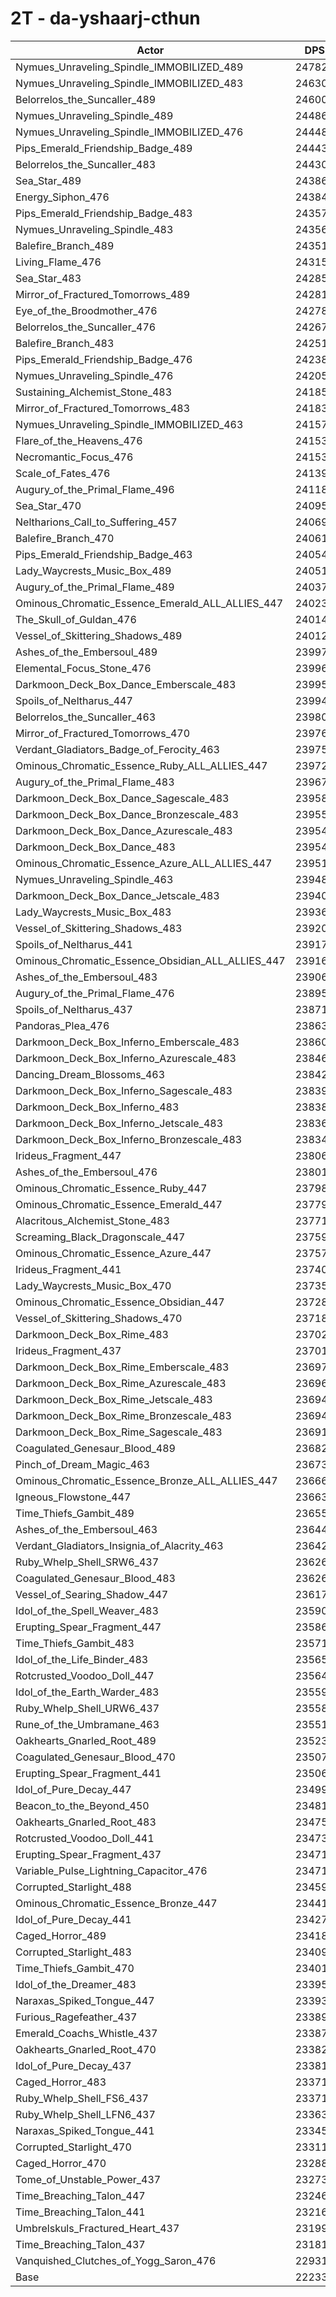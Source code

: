 # 2T - da-yshaarj-cthun
| Actor | DPS | Increase |
|---|:---:|:---:|
|Nymues_Unraveling_Spindle_IMMOBILIZED_489|247829|11.47%|
|Nymues_Unraveling_Spindle_IMMOBILIZED_483|246307|10.78%|
|Belorrelos_the_Suncaller_489|246007|10.65%|
|Nymues_Unraveling_Spindle_489|244866|10.13%|
|Nymues_Unraveling_Spindle_IMMOBILIZED_476|244483|9.96%|
|Pips_Emerald_Friendship_Badge_489|244435|9.94%|
|Belorrelos_the_Suncaller_483|244306|9.88%|
|Sea_Star_489|243867|9.68%|
|Energy_Siphon_476|243843|9.67%|
|Pips_Emerald_Friendship_Badge_483|243572|9.55%|
|Nymues_Unraveling_Spindle_483|243564|9.55%|
|Balefire_Branch_489|243510|9.52%|
|Living_Flame_476|243150|9.36%|
|Sea_Star_483|242858|9.23%|
|Mirror_of_Fractured_Tomorrows_489|242815|9.21%|
|Eye_of_the_Broodmother_476|242783|9.20%|
|Belorrelos_the_Suncaller_476|242672|9.15%|
|Balefire_Branch_483|242518|9.08%|
|Pips_Emerald_Friendship_Badge_476|242387|9.02%|
|Nymues_Unraveling_Spindle_476|242051|8.87%|
|Sustaining_Alchemist_Stone_483|241859|8.78%|
|Mirror_of_Fractured_Tomorrows_483|241835|8.77%|
|Nymues_Unraveling_Spindle_IMMOBILIZED_463|241575|8.65%|
|Flare_of_the_Heavens_476|241538|8.64%|
|Necromantic_Focus_476|241536|8.63%|
|Scale_of_Fates_476|241399|8.57%|
|Augury_of_the_Primal_Flame_496|241189|8.48%|
|Sea_Star_470|240957|8.37%|
|Neltharions_Call_to_Suffering_457|240691|8.26%|
|Balefire_Branch_470|240619|8.22%|
|Pips_Emerald_Friendship_Badge_463|240541|8.19%|
|Lady_Waycrests_Music_Box_489|240519|8.18%|
|Augury_of_the_Primal_Flame_489|240377|8.11%|
|Ominous_Chromatic_Essence_Emerald_ALL_ALLIES_447|240230|8.05%|
|The_Skull_of_Guldan_476|240147|8.01%|
|Vessel_of_Skittering_Shadows_489|240123|8.00%|
|Ashes_of_the_Embersoul_489|239977|7.93%|
|Elemental_Focus_Stone_476|239962|7.93%|
|Darkmoon_Deck_Box_Dance_Emberscale_483|239953|7.92%|
|Spoils_of_Neltharus_447|239944|7.92%|
|Belorrelos_the_Suncaller_463|239801|7.85%|
|Mirror_of_Fractured_Tomorrows_470|239766|7.84%|
|Verdant_Gladiators_Badge_of_Ferocity_463|239756|7.83%|
|Ominous_Chromatic_Essence_Ruby_ALL_ALLIES_447|239724|7.82%|
|Augury_of_the_Primal_Flame_483|239671|7.80%|
|Darkmoon_Deck_Box_Dance_Sagescale_483|239584|7.76%|
|Darkmoon_Deck_Box_Dance_Bronzescale_483|239550|7.74%|
|Darkmoon_Deck_Box_Dance_Azurescale_483|239548|7.74%|
|Darkmoon_Deck_Box_Dance_483|239545|7.74%|
|Ominous_Chromatic_Essence_Azure_ALL_ALLIES_447|239513|7.73%|
|Nymues_Unraveling_Spindle_463|239480|7.71%|
|Darkmoon_Deck_Box_Dance_Jetscale_483|239409|7.68%|
|Lady_Waycrests_Music_Box_483|239363|7.66%|
|Vessel_of_Skittering_Shadows_483|239208|7.59%|
|Spoils_of_Neltharus_441|239176|7.57%|
|Ominous_Chromatic_Essence_Obsidian_ALL_ALLIES_447|239162|7.57%|
|Ashes_of_the_Embersoul_483|239065|7.52%|
|Augury_of_the_Primal_Flame_476|238957|7.48%|
|Spoils_of_Neltharus_437|238713|7.37%|
|Pandoras_Plea_476|238636|7.33%|
|Darkmoon_Deck_Box_Inferno_Emberscale_483|238601|7.32%|
|Darkmoon_Deck_Box_Inferno_Azurescale_483|238461|7.25%|
|Dancing_Dream_Blossoms_463|238426|7.24%|
|Darkmoon_Deck_Box_Inferno_Sagescale_483|238390|7.22%|
|Darkmoon_Deck_Box_Inferno_483|238383|7.22%|
|Darkmoon_Deck_Box_Inferno_Jetscale_483|238363|7.21%|
|Darkmoon_Deck_Box_Inferno_Bronzescale_483|238342|7.20%|
|Irideus_Fragment_447|238068|7.08%|
|Ashes_of_the_Embersoul_476|238018|7.05%|
|Ominous_Chromatic_Essence_Ruby_447|237983|7.04%|
|Ominous_Chromatic_Essence_Emerald_447|237790|6.95%|
|Alacritous_Alchemist_Stone_483|237712|6.92%|
|Screaming_Black_Dragonscale_447|237590|6.86%|
|Ominous_Chromatic_Essence_Azure_447|237577|6.85%|
|Irideus_Fragment_441|237406|6.78%|
|Lady_Waycrests_Music_Box_470|237358|6.76%|
|Ominous_Chromatic_Essence_Obsidian_447|237283|6.72%|
|Vessel_of_Skittering_Shadows_470|237186|6.68%|
|Darkmoon_Deck_Box_Rime_483|237024|6.61%|
|Irideus_Fragment_437|237013|6.60%|
|Darkmoon_Deck_Box_Rime_Emberscale_483|236975|6.58%|
|Darkmoon_Deck_Box_Rime_Azurescale_483|236964|6.58%|
|Darkmoon_Deck_Box_Rime_Jetscale_483|236948|6.57%|
|Darkmoon_Deck_Box_Rime_Bronzescale_483|236948|6.57%|
|Darkmoon_Deck_Box_Rime_Sagescale_483|236911|6.55%|
|Coagulated_Genesaur_Blood_489|236823|6.52%|
|Pinch_of_Dream_Magic_463|236731|6.47%|
|Ominous_Chromatic_Essence_Bronze_ALL_ALLIES_447|236660|6.44%|
|Igneous_Flowstone_447|236633|6.43%|
|Time_Thiefs_Gambit_489|236553|6.39%|
|Ashes_of_the_Embersoul_463|236445|6.35%|
|Verdant_Gladiators_Insignia_of_Alacrity_463|236421|6.33%|
|Ruby_Whelp_Shell_SRW6_437|236267|6.27%|
|Coagulated_Genesaur_Blood_483|236263|6.26%|
|Vessel_of_Searing_Shadow_447|236175|6.22%|
|Idol_of_the_Spell_Weaver_483|235908|6.10%|
|Erupting_Spear_Fragment_447|235867|6.09%|
|Time_Thiefs_Gambit_483|235716|6.02%|
|Idol_of_the_Life_Binder_483|235658|5.99%|
|Rotcrusted_Voodoo_Doll_447|235647|5.99%|
|Idol_of_the_Earth_Warder_483|235591|5.96%|
|Ruby_Whelp_Shell_URW6_437|235585|5.96%|
|Rune_of_the_Umbramane_463|235514|5.93%|
|Oakhearts_Gnarled_Root_489|235231|5.80%|
|Coagulated_Genesaur_Blood_470|235075|5.73%|
|Erupting_Spear_Fragment_441|235063|5.72%|
|Idol_of_Pure_Decay_447|234997|5.69%|
|Beacon_to_the_Beyond_450|234814|5.61%|
|Oakhearts_Gnarled_Root_483|234754|5.58%|
|Rotcrusted_Voodoo_Doll_441|234730|5.57%|
|Erupting_Spear_Fragment_437|234719|5.57%|
|Variable_Pulse_Lightning_Capacitor_476|234717|5.57%|
|Corrupted_Starlight_488|234593|5.51%|
|Ominous_Chromatic_Essence_Bronze_447|234419|5.43%|
|Idol_of_Pure_Decay_441|234278|5.37%|
|Caged_Horror_489|234186|5.33%|
|Corrupted_Starlight_483|234093|5.29%|
|Time_Thiefs_Gambit_470|234018|5.25%|
|Idol_of_the_Dreamer_483|233955|5.23%|
|Naraxas_Spiked_Tongue_447|233930|5.21%|
|Furious_Ragefeather_437|233892|5.20%|
|Emerald_Coachs_Whistle_437|233879|5.19%|
|Oakhearts_Gnarled_Root_470|233829|5.17%|
|Idol_of_Pure_Decay_437|233813|5.16%|
|Caged_Horror_483|233718|5.12%|
|Ruby_Whelp_Shell_FS6_437|233712|5.12%|
|Ruby_Whelp_Shell_LFN6_437|233639|5.08%|
|Naraxas_Spiked_Tongue_441|233450|5.00%|
|Corrupted_Starlight_470|233119|4.85%|
|Caged_Horror_470|232880|4.74%|
|Tome_of_Unstable_Power_437|232738|4.68%|
|Time_Breaching_Talon_447|232469|4.56%|
|Time_Breaching_Talon_441|232165|4.42%|
|Umbrelskuls_Fractured_Heart_437|231991|4.34%|
|Time_Breaching_Talon_437|231811|4.26%|
|Vanquished_Clutches_of_Yogg_Saron_476|229319|3.14%|
|Base|222337|0.00%|
